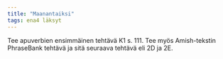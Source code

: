 ```yaml
---
title: "Maanantaiksi"
tags: ena4 läksyt
---
```


Tee apuverbien ensimmäinen tehtävä K1 s. 111. Tee myös Amish-tekstin PhraseBank tehtävä ja sitä seuraava tehtävä eli 2D ja 2E. 
